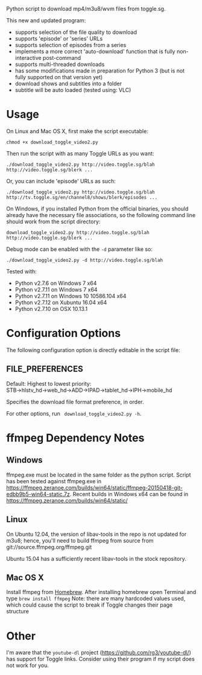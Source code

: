 Python script to download mp4/m3u8/wvm files from toggle.sg.

This new and updated program:
- supports selection of the file quality to download
- supports 'episode' or 'series' URLs
- supports selection of episodes from a series
- implements a more correct 'auto-download' function that is fully non-interactive post-command
- supports multi-threaded downloads
- has some modifications made in preparation for Python 3 (but is not fully supported on that version yet)
- download shows and subtitles into a folder
- subtitle will be auto loaded (tested using: VLC)

# Usage
On Linux and Mac OS X, first make the script executable:

`chmod +x download_toggle_video2.py`

Then run the script with as many Toggle URLs as you want:

`./download_toggle_video2.py http://video.toggle.sg/blah http://video.toggle.sg/blerk ...`

Or, you can include 'episode' URLs as such:

`./download_toggle_video2.py http://video.toggle.sg/blah http://tv.toggle.sg/en/channel8/shows/blerk/episodes ...`

On Windows, if you installed Python from the official binaries, you should already have the necessary file associations, so the following command line should work from the script directory:

`download_toggle_video2.py http://video.toggle.sg/blah http://video.toggle.sg/blerk ...`

Debug mode can be enabled with the ```-d``` parameter like so:

`./download_toggle_video2.py -d http://video.toggle.sg/blah`

Tested with:
- Python v2.7.6 on Windows 7 x64
- Python v2.7.11 on Windows 7 x64
- Python v2.7.11 on Windows 10 10586.104 x64
- Python v2.7.12 on Xubuntu 16.04 x64
- Python v2.7.10 on OSX 10.13.1

# Configuration Options

The following configuration option is directly editable in the script file:
## FILE_PREFERENCES
Default: Highest to lowest priority: STB→hlstv_hd→web_hd→ADD→IPAD→tablet_hd→IPH→mobile_hd

Specifies the download file format preference, in order.


For other options, run ``` download_toggle_video2.py -h```.

# ffmpeg Dependency Notes
## Windows
ffmpeg.exe must be located in the same folder as the python script. Script has been tested against ffmpeg.exe in https://ffmpeg.zeranoe.com/builds/win64/static/ffmpeg-20150418-git-edbb9b5-win64-static.7z. Recent builds in Windows x64 can be found in https://ffmpeg.zeranoe.com/builds/win64/static/

## Linux
On Ubuntu 12.04, the version of libav-tools in the repo is not updated for m3u8; hence, you'll need to build ffmpeg from source from git://source.ffmpeg.org/ffmpeg.git

Ubuntu 15.04 has a sufficiently recent libav-tools in the stock repository.

## Mac OS X
Install ffmpeg from [Homebrew](http://brew.sh/).
After installing homebrew open Terminal and type `brew install ffmpeg`
Note: there are many hardcoded values used, which could cause the script to break if Toggle changes their page structure

# Other

I'm aware that the ```youtube-dl``` project (https://github.com/rg3/youtube-dl/) has support for Toggle links. Consider using their program if my script does not work for you.
